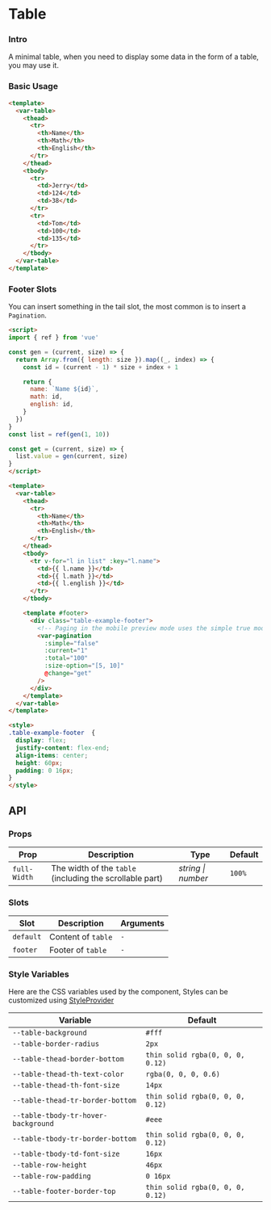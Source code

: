 # Table

### Intro

A minimal table, when you need to display some data in the form of a table, you may use it.

### Basic Usage

```html
<template>
  <var-table>
    <thead>
      <tr>
        <th>Name</th>
        <th>Math</th>
        <th>English</th>
      </tr>
    </thead>
    <tbody>
      <tr>
        <td>Jerry</td>
        <td>124</td>
        <td>38</td>
      </tr> 
      <tr>
        <td>Tom</td>
        <td>100</td>
        <td>135</td>
      </tr>
    </tbody>
  </var-table>
</template>
```

### Footer Slots

You can insert something in the tail slot, the most common is to insert a `Pagination`.

```html
<script>
import { ref } from 'vue'

const gen = (current, size) => {
  return Array.from({ length: size }).map((_, index) => {
    const id = (current - 1) * size + index + 1

    return {
      name: `Name ${id}`,
      math: id,
      english: id,
    }
  })
}
const list = ref(gen(1, 10))

const get = (current, size) => {
  list.value = gen(current, size)
}
</script>

<template>
  <var-table>
    <thead>
      <tr>
        <th>Name</th>
        <th>Math</th>
        <th>English</th>
      </tr>
    </thead>
    <tbody>
      <tr v-for="l in list" :key="l.name">
        <td>{{ l.name }}</td>
        <td>{{ l.math }}</td>
        <td>{{ l.english }}</td>
      </tr>
    </tbody>

    <template #footer>
      <div class="table-example-footer">
        <!-- Paging in the mobile preview mode uses the simple true mode, which is more friendly to small screen devices -->
        <var-pagination
          :simple="false"
          :current="1"
          :total="100"
          :size-option="[5, 10]"
          @change="get"
        />
      </div>
    </template>
  </var-table>
</template>

<style>
.table-example-footer  {
  display: flex;
  justify-content: flex-end;
  align-items: center;
  height: 60px;
  padding: 0 16px;
}
</style>
```

## API

### Props

| Prop | Description | Type | Default |
| ----- | -------------- | -------- | ---------- |
| `full-Width` | The width of the `table` (including the scrollable part)	| _string \| number_ | `100%` |

### Slots

| Slot | Description | Arguments |
| ----- | -------------- | -------- |
| `default` | Content of `table` | `-` |
| `footer` | Footer of `table` | `-` |

### Style Variables
Here are the CSS variables used by the component, Styles can be customized using [StyleProvider](#/en-US/style-provider)

| Variable | Default |
| --- | --- |
| `--table-background` | `#fff` | 
| `--table-border-radius` | `2px` | 
| `--table-thead-border-bottom` | `thin solid rgba(0, 0, 0, 0.12)` | 
| `--table-thead-th-text-color` | `rgba(0, 0, 0, 0.6)` | 
| `--table-thead-th-font-size` | `14px` | 
| `--table-thead-tr-border-bottom` | `thin solid rgba(0, 0, 0, 0.12)` | 
| `--table-tbody-tr-hover-background` | `#eee` | 
| `--table-tbody-tr-border-bottom` | `thin solid rgba(0, 0, 0, 0.12)` | 
| `--table-tbody-td-font-size` | `16px` | 
| `--table-row-height` | `46px` | 
| `--table-row-padding` | `0 16px` | 
| `--table-footer-border-top` | `thin solid rgba(0, 0, 0, 0.12)` | 
